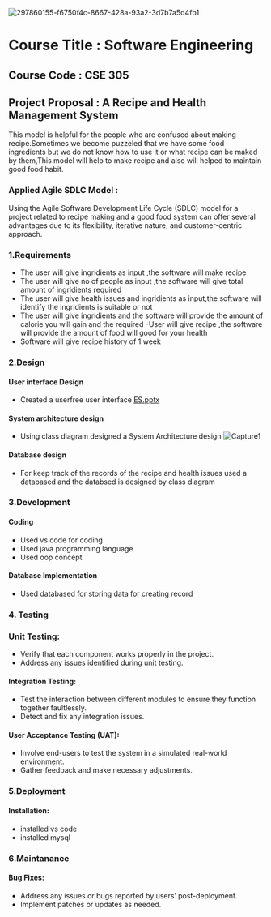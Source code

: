 
![297860155-f6750f4c-8667-428a-93a2-3d7b7a5d4fb1](https://github.com/KamonaRoy000/Projects/assets/130241636/3f1cfba4-a696-4123-8ab2-8a731bc92e5a)
# Course Title : Software Engineering 
## Course Code : CSE 305
## Project Proposal : A Recipe and Health Management System
This model is helpful for the people who are confused about making recipe.Sometimes we become puzzeled that we have some food ingredients but we do not know how to use it or what recipe can be maked by them,This model will help to make recipe and also will helped to maintain good food habit.

### Applied Agile SDLC Model :
Using the Agile Software Development Life Cycle (SDLC) model for a project related to recipe making and a good food system can offer several advantages due to its flexibility, iterative nature, and customer-centric approach.


### 1.Requirements 
- The user will give ingridients as input ,the software will make recipe
- The user will give  no of people as input ,the software will give total amount of ingridients required
- The user will give health issues and ingridients as input,the software will identify the  ingridients is suitable or not
- The user will give ingridients and the software will provide the amount of calorie you will gain and the required
-User will give recipe ,the software will provide the amount of food will good for your health
- Software will give recipe history of 1 week

### 2.Design
#### User interface Design

- Created a userfree user interface
[ES.pptx](https://github.com/KamonaRoy000/Projects/files/14006107/ES.pptx)


#### System architecture design
- Using class diagram designed a System Architecture design
  ![Capture1](https://github.com/KamonaRoy000/Projects/assets/130241636/0c0b93d0-acad-42a1-a839-a75b0fd8c92b)


#### Database design
- For keep track of the records of the recipe and health issues used a databased and the databsed is designed by class diagram
### 3.Development
#### Coding
- Used vs code for coding
- Used java programming language
- Used oop concept

#### Database Implementation
- Used databased for storing data for creating record
### 4. Testing 
### Unit Testing:
-	Verify that each component works properly in the project.
-	Address any issues identified during unit testing.
#### Integration Testing:
-	Test the interaction between different modules to ensure they function together faultlessly.
-	Detect and fix any integration issues.
#### User Acceptance Testing (UAT):
-	Involve end-users to test the system in a simulated real-world environment.
-	Gather feedback and make necessary adjustments.

### 5.Deployment
#### Installation:
- installed vs code
- installed mysql

### 6.Maintanance
#### Bug Fixes:
-	Address any issues or bugs reported by users’ post-deployment.
-	Implement patches or updates as needed.


